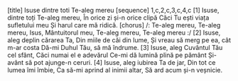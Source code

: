 [title] Isuse dintre toti Te-aleg mereu
[sequence] 1,c,2,c,3,c,4,c
[1]
Isuse, dintre toți Te-aleg mereu,
În orice zi și-n orice clipă
Căci Tu ești viața sufletului meu
Și harul care mă ridică.
[chorus]
/: Te-aleg mereu, Te-aleg mereu,
Isus, Mântuitorul meu,
Te-aleg mereu, Te-aleg mereu :/
[2]
Isuse, aleg deplin cărarea Ta,
Din miile de căi din lume,
Și vreau să merg pe ea, cât m-ar costa
Dă-mi Duhul Tău, să mă îndrume.
[3]
Isuse, aleg Cuvântul Tău cel sfânt,
Căci numai el e adevărul
Ce-mi dă lumină plină pe pământ
Și-avânt să pot ajunge-n ceruri.
[4]
Isuse, aleg iubirea Ta de jar,
Din tot ce lumea îmi îmbie,
Ca să-mi aprind al inimii altar,
Să ard acum și-n veșnicie.

